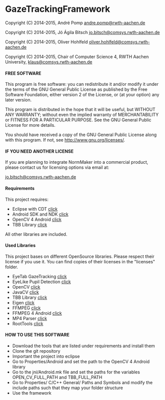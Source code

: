 # GazeTrackingFramework

Copyright (C) 2014-2015, André Pomp <andre.pomp@rwth-aachen.de>

Copyright (C) 2014-2015, Jó Ágila Bitsch <jo.bitsch@comsys.rwth-aachen.de>

Copyright (C) 2014-2015, Oliver Hohlfeld <oliver.hohlfeld@comsys.rwth-aachen.de>

Copyright (C) 2014-2015, Chair of Computer Science 4, RWTH Aachen University, <klaus@comsys.rwth-aachen.de>

#### FREE SOFTWARE

This program is free software: you can redistribute it and/or modify it under the terms of the GNU General Public License as published by the Free Software Foundation, either version 2 of the License, or (at your option) any later version.

This program is distributed in the hope that it will be useful, but WITHOUT ANY WARRANTY; without even the implied warranty of MERCHANTABILITY or FITNESS FOR A PARTICULAR PURPOSE.  See the GNU General Public License for more details.

You should have received a copy of the GNU General Public License along with this program.  If not, see <http://www.gnu.org/licenses/>.

#### IF YOU NEED ANOTHER LICENSE

If you are planning to integrate NormMaker into a commercial product, please contact us for licensing options via email at:

  jo.bitsch@comsys.rwth-aachen.de
  
#### Requirements
 This project requires:
  * Eclipse with CDT  [click](https://eclipse.org/)
  * Android SDK and NDK [click](http://developer.android.com/sdk/index.html)
  * OpenCV 4 Android [click](http://opencv.org/platforms/android.html)
  * TBB Library [click](https://www.threadingbuildingblocks.org/)
   
  All other libraries are included.
 
#### Used Libraries
 This project bases on different OpenSource libraries. Please respect their license if you use it. You can find copies of their licenses in the "licenses" folder. 
  * EyeTab GazeTracking  [click](https://github.com/errollw/EyeTab/)
  * EyeLike Pupil Detection [click](https://github.com/trishume/eyeLike)
  * OpenCV [click](http://opencv.org/) 
  * JavaCV [click](https://github.com/bytedeco/javacv) 
  * TBB Library [click](https://www.threadingbuildingblocks.org/)
  * Eigen [click](http://eigen.tuxfamily.org/index.php?title=Main_Page)
  * FFMPEG [click](https://www.ffmpeg.org/)
  * FFMPEG 4 Android [click](https://github.com/guardianproject/android-ffmpeg-java)
  * MP4 Parser [click](https://github.com/sannies/mp4parser)
  * RootTools [click](https://github.com/Stericson/RootTools)

#### HOW TO USE THIS SOFTWARE
* Download the tools that are listed under requirements and install them
* Clone the git repository
* Important the project into eclipse
* Go to Properties/Android and set the path to the OpenCV 4 Android library
* Go to the jni/Android.mk file and set the paths for the variables OPEN_CV_FULL_PATH and TBB_FULL_PATH
* Go to Properties/ C/C++ General/ Paths and Symbols and modify the include paths such that they map your folder structure 
* Use the framework 
